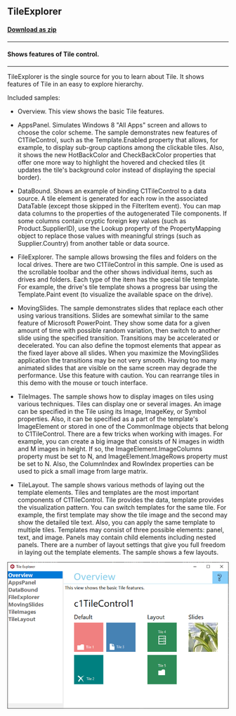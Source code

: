 ## TileExplorer
#### [Download as zip](https://grapecity.github.io/DownGit/#/home?url=https://github.com/GrapeCity/ComponentOne-WinForms-Samples/tree/master/Core\Tile\CS\TileExplorer)
____
#### Shows features of Tile control.
____
TileExplorer is the single source for you to learn about Tile.
It shows features of Tile in an easy to explore hierarchy.

Included samples:

* Overview.
  This view shows the basic Tile features.

* AppsPanel.
  Simulates Windows 8 "All Apps" screen and allows to choose the color scheme.
  The sample demonstrates new features of C1TileControl, such as the Template.Enabled property that allows, for example, to display sub-group captions among the clickable tiles.
  Also, it shows the new HotBackColor and CheckBackColor properties that offer one more way to highlight the hovered and checked tiles (it updates the tile's background color instead of displaying the special border).

* DataBound.
  Shows an example of binding C1TileControl to a data source.
  A tile element is generated for each row in the associated DataTable (except those skipped in the FilterItem event).
  You can map data columns to the properties of the autogenerated Tile components.
  If some columns contain cryptic foreign key values (such as Product.SupplierID), use the Lookup property of the PropertyMapping object to replace those values with meaningful strings (such as Supplier.Country) from another table or data source.

* FileExplorer.
  The sample allows browsing the files and folders on the local drives.
  There are two C1TileControl in this sample. One is used as the scrollable toolbar and the other shows individual items, such as drives and folders.
  Each type of the item has the special tile template.
  For example, the drive's tile template shows a progress bar using the Template.Paint event (to visualize the available space on the drive).

* MovingSlides.
  The sample demonstrates slides that replace each other using various transitions.
  Slides are somewhat similar to the same feature of Microsoft PowerPoint.
  They show some data for a given amount of time with possible random variation, then switch to another slide using the specified transition.
  Transitions may be accelerated or decelerated. You can also define the topmost elements that appear as the fixed layer above all slides.
  When you maximize the MovingSlides application the transitions may be not very smooth.
  Having too many animated slides that are visible on the same screen may degrade the performance.
  Use this feature with caution. You can rearrange tiles in this demo with the mouse or touch interface.

* TileImages.
  The sample shows how to display images on tiles using various techniques.
  Tiles can display one or several images. An image can be specified in the Tile using its Image, ImageKey, or Symbol properties.
  Also, it can be specified as a part of the template's ImageElement or stored in one of the CommonImage objects that belong to C1TileControl.
  There are a few tricks when working with images.
  For example, you can create a big image that consists of N images in width and M images in height.
  If so, the ImageElement.ImageColumns property must be set to N, and ImageElement.ImageRows property must be set to N.
  Also, the ColumnIndex and RowIndex properties can be used to pick a small image from large matrix.

* TileLayout.
  The sample shows various methods of laying out the template elements.
  Tiles and templates are the most important components of C1TileControl.
  Tile provides the data, template provides the visualization pattern.
  You can switch templates for the same tile. For example, the first template may show the tile image and the second may show the detailed tile text.
  Also, you can apply the same template to multiple tiles.
  Templates may consist of three possible elements: panel, text, and image.
  Panels may contain child elements including nested panels.
  There are a number of layout settings that give you full freedom in laying out the template elements.
  The sample shows a few layouts.

![screenshot](screenshot.png)
